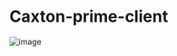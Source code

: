 # Caxton-prime-client

![image](https://github.com/anon-000/caxton-prime-client/blob/master/public/banner.png?raw=true)